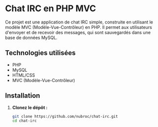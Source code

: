 # Chat IRC en PHP MVC

Ce projet est une application de chat IRC simple, construite en utilisant le modèle MVC (Modèle-Vue-Contrôleur) en PHP. Il permet aux utilisateurs d'envoyer et de recevoir des messages, qui sont sauvegardés dans une base de données MySQL.

## Technologies utilisées

- PHP
- MySQL
- HTML/CSS
- MVC (Modèle-Vue-Contrôleur)

## Installation

1. **Clonez le dépôt :**

   ```bash
   git clone https://github.com/nubroc/chat-irc.git
   cd chat-irc
